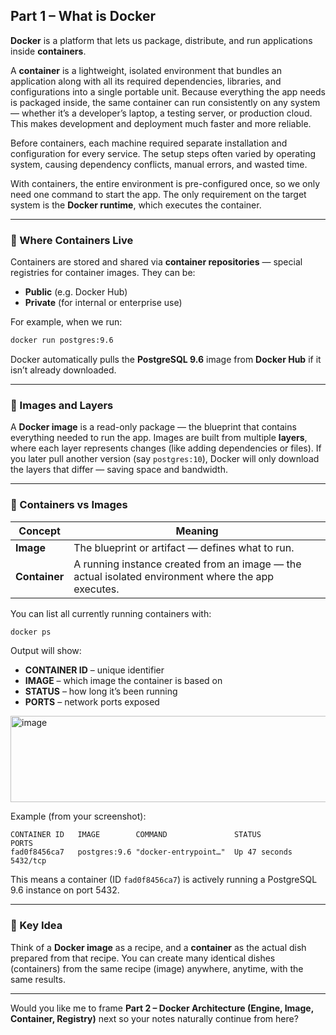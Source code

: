 ## Part 1 – What is Docker

**Docker** is a platform that lets us package, distribute, and run applications inside **containers**.

A **container** is a lightweight, isolated environment that bundles an application along with all its required dependencies, libraries, and configurations into a single portable unit. Because everything the app needs is packaged inside, the same container can run consistently on any system — whether it’s a developer’s laptop, a testing server, or production cloud. This makes development and deployment much faster and more reliable.

Before containers, each machine required separate installation and configuration for every service. The setup steps often varied by operating system, causing dependency conflicts, manual errors, and wasted time.

With containers, the entire environment is pre-configured once, so we only need one command to start the app. The only requirement on the target system is the **Docker runtime**, which executes the container.

---

### 🔹 Where Containers Live

Containers are stored and shared via **container repositories** — special registries for container images.
They can be:

* **Public** (e.g. Docker Hub)
* **Private** (for internal or enterprise use)

For example, when we run:

```bash
docker run postgres:9.6
```

Docker automatically pulls the **PostgreSQL 9.6** image from **Docker Hub** if it isn’t already downloaded.

---

### 🔹 Images and Layers

A **Docker image** is a read-only package — the blueprint that contains everything needed to run the app.
Images are built from multiple **layers**, where each layer represents changes (like adding dependencies or files).
If you later pull another version (say `postgres:10`), Docker will only download the layers that differ — saving space and bandwidth.

---

### 🔹 Containers vs Images

| Concept       | Meaning                                                                                            |
| ------------- | -------------------------------------------------------------------------------------------------- |
| **Image**     | The blueprint or artifact — defines what to run.                                                   |
| **Container** | A running instance created from an image — the actual isolated environment where the app executes. |

You can list all currently running containers with:

```bash
docker ps
```

Output will show:

* **CONTAINER ID** – unique identifier
* **IMAGE** – which image the container is based on
* **STATUS** – how long it’s been running
* **PORTS** – network ports exposed

<img width="902" height="138" alt="image" src="https://github.com/user-attachments/assets/bbdd4b6c-e83e-4fd2-90fe-970603aa0537" />

Example (from your screenshot):

```
CONTAINER ID   IMAGE        COMMAND               STATUS          PORTS
fad0f8456ca7   postgres:9.6 "docker-entrypoint…"  Up 47 seconds   5432/tcp
```

This means a container (ID `fad0f8456ca7`) is actively running a PostgreSQL 9.6 instance on port 5432.

---

### 🧠 Key Idea

Think of a **Docker image** as a recipe, and a **container** as the actual dish prepared from that recipe.
You can create many identical dishes (containers) from the same recipe (image) anywhere, anytime, with the same results.

---

Would you like me to frame **Part 2 – Docker Architecture (Engine, Image, Container, Registry)** next so your notes naturally continue from here?
